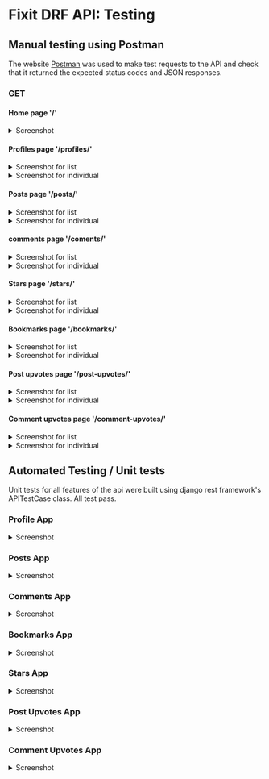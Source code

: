 # Fixit DRF API: Testing

## Manual testing using Postman

The website [Postman](https://www.postman.com/product/what-is-postman/) was used to make test requests to the API and check that it returned the expected status codes and JSON responses.

### GET
#### Home page '/'
<details>
    <summary>Screenshot</summary>
    <img src="docs/get_requests/get_list_home.png">
</details>

#### Profiles page '/profiles/'
<details>
    <summary>Screenshot for list</summary>
    <img src="docs/get_requests/get_list_profiles.png">
</details>

<details>
    <summary>Screenshot for individual</summary>
    <img src="docs/get_requests/get_one_profiles.png">
</details>

#### Posts page '/posts/'
<details>
    <summary>Screenshot for list</summary>
    <img src="docs/get_requests/get_list_posts.png">
</details>

<details>
    <summary>Screenshot for individual</summary>
    <img src="docs/get_requests/get_one_posts.png">
</details>

#### comments page '/coments/'
<details>
    <summary>Screenshot for list</summary>
    <img src="docs/get_requests/get_list_comments.png">
</details>

<details>
    <summary>Screenshot for individual</summary>
    <img src="docs/get_requests/get_one_comments.png">
</details>

#### Stars page '/stars/'
<details>
    <summary>Screenshot for list</summary>
    <img src="docs/get_requests/get_list_stars.png">
</details>

<details>
    <summary>Screenshot for individual</summary>
    <img src="docs/get_requests/get_one_stars.png">
</details>

#### Bookmarks page '/bookmarks/'
<details>
    <summary>Screenshot for list</summary>
    <img src="docs/get_requests/get_list_bookmarks.png">
</details>

<details>
    <summary>Screenshot for individual</summary>
    <img src="docs/get_requests/get_one_bookmarks.png">
</details>

#### Post upvotes page '/post-upvotes/'
<details>
    <summary>Screenshot for list</summary>
    <img src="docs/get_requests/get_list_post-upvotes.png">
</details>

<details>
    <summary>Screenshot for individual</summary>
    <img src="docs/get_requests/get_one_post-upvotes.png">
</details>

#### Comment upvotes page '/comment-upvotes/'
<details>
    <summary>Screenshot for list</summary>
    <img src="docs/get_requests/get_list_comment-upvotes.png">
</details>

<details>
    <summary>Screenshot for individual</summary>
    <img src="docs/get_requests/get_one_comment-upvotes.png">
</details>


## Automated Testing / Unit tests

Unit tests for all features of the api were built using django rest framework's APITestCase class. All test pass.

### Profile App

<details>
    <summary>Screenshot</summary>
    <img src="docs/unit_tests/profile_pass.png">
</details>

### Posts App

<details>
    <summary>Screenshot</summary>
    <img src="docs/unit_tests/posts_pass.png">
</details>

### Comments App

<details>
    <summary>Screenshot</summary>
    <img src="docs/unit_tests/comments_pass.png">
</details>

### Bookmarks App

<details>
    <summary>Screenshot</summary>
    <img src="docs/unit_tests/bookmarks_pass.png">
</details>

### Stars App

<details>
    <summary>Screenshot</summary>
    <img src="docs/unit_tests/profile_pass.png">
</details>

### Post Upvotes App

<details>
    <summary>Screenshot</summary>
    <img src="docs/unit_tests/post-upvotes_pass.png">
</details>

### Comment Upvotes App
<details>
    <summary>Screenshot</summary>
    <img src="docs/unit_tests/comment-upvotes_pass.png">
</details>